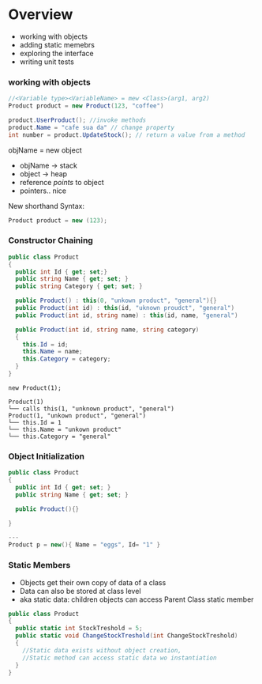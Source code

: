 # Overview

- working with objects
- adding static memebrs
- exploring the interface
- writing unit tests

### working with objects

```c#
//<Variable type><VariableName> = mew <Class>(arg1, arg2)
Product product = new Product(123, "coffee")

product.UserProduct(); //invoke methods
product.Name = "cafe sua da" // change property
int number = product.UpdateStock(); // return a value from a method
```

objName = new object

- objName -> stack
- object -> heap
- reference _points_ to object
- pointers.. nice

New shorthand Syntax:

```c#
Product product = new (123);
```

### Constructor Chaining

```c#
public class Product
{
  public int Id { get; set;}
  public string Name { get; set; }
  public string Category { get; set; }

  public Product() : this(0, "unkown product", "general"){}
  public Product(int id) : this(id, "uknown proudct", "general")
  public Product(int id, string name) : this(id, name, "general")

  public Product(int id, string name, string category)
  {
    this.Id = id;
    this.Name = name;
    this.Category = category;
  }
}
```

```
new Product(1);

Product(1)
└── calls this(1, "unknown product", "general")
Product(1, "unkown product", "general")
└── this.Id = 1
└── this.Name = "unkown product"
└── this.Category = "general"
```

### Object Initialization

```c#
public class Product
{
  public int Id { get; set; }
  public string Name { get; set; }

  public Product(){}

}

---
Product p = new(){ Name = "eggs", Id= "1" }
```

### Static Members

- Objects get their own copy of data of a class
- Data can also be stored at class level
- aka static data: children objects can access Parent Class static member

```c#
public class Product
{
  public static int StockTreshold = 5;
  public static void ChangeStockTreshold(int ChangeStockTreshold)
  {
    //Static data exists without object creation,
    //Static method can access static data wo instantiation
  }
}
```
